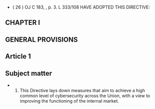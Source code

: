 - ( 26 ) OJ C 183, , p. 3. L  333/108
HAVE ADOPTED THIS DIRECTIVE:
## CHAPTER I
## GENERAL PROVISIONS
## Article 1
## Subject matter
- 1. This Directive lays down measures that aim to achieve a high common level of cybersecurity across the Union, with a view to improving the functioning of the internal market.
